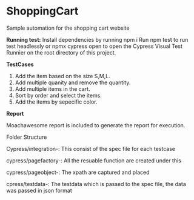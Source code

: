 # ShoppingCart
Sample automation for the shopping cart website

**Running test:**
 Install dependencies by running npm i
 Run npm test to run test headlessly or npmx cypress open to open the Cypress Visual Test Runnier on the root directory of this project.


**TestCases**

1. Add the item based on the size S,M,L.
2. Add multiple quanity and remove the quantity.
3. Add multiple items in the cart.
4. Sort by order and select the items.
5. Add the items by sepecific color.

**Report**

Moachawesome report is included to generate the report for execution.

Folder Structure

Cypress/integration-: This consist of the spec file for each testcase

cypress/pagefactory-: All the resuable function are created under this

cypress/pageobject-: The xpath are captured and placed

cpress/testdata-: The testdata which is passed to the spec file, the data was passed in json format




 
